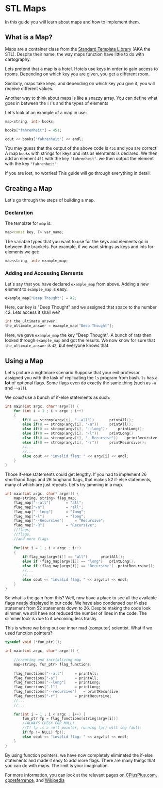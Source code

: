 # STL Maps 

In this guide you will learn about maps and how to implement them.

##  What is a Map?

Maps are a container class from the [Standard Template Library](http://www.cplusplus.com/reference/stl/) (AKA the STL).
Despite their name, the way maps function have little to do with cartography.

Lets pretend that a map is a hotel.
Hotels use keys in order to gain access to rooms.
Depending on which key you are given, you get a different room.

Similarly, maps take keys, and depending on which key you give it, you will receive different values. 

Another way to think about maps is like a snazzy array.
You can define what goes in between the ```[]```'s and the types of elements

Let's look at an example of a map in use:

```c++
map<string, int> books;

books["fahrenheit"] = 451;

cout << books["fahrenheit"] << endl;
```

You may guess that the output of the above code is ```451``` and you are correct!
A map ```books``` with strings for keys and ints as elemtents is declared.
We then add an element ```451``` with the key ```"fahrenheit"```.
we then output the element with the key ```"fahrenheit"```. 

If you are lost, no worries!
This guide will go through everything in detail.

## Creating a Map
Let's go through the steps of building a map.

### Declaration

The template for ```map``` is:

```c++
map<const key, T> var_name;
```

The variable types that you want to use for the keys and elements go in between the brackets.
For example, if we want strings as keys and ints for elements we get:

```c++
map<string, int> example_map;
```

### Adding and Accessing Elements

Let's say that you have declared ```example_map``` from above.
Adding a new element to ```example_map``` is easy.

```c++
example_map["Deep Thought"] = 42;
```

Here, our key is "Deep Thought" and we assigned that space to the number 42.
Lets access it shall we?

```c++
int the_ultimate_answer;
the_ultimate_answer = example_map["Deep Thought"];
```

Here, we gave ```example_map``` the key "Deep Thought".
A bunch of rats then looked through ```example_map``` and got the results.
We now know for sure that ```the_ultimate_answer``` is ```42```, but everyone knows that.

## Using a Map

Let's picture a nightmare scenario
Suppose that your evil professor assigned you with the task of replicating the ```ls``` program from bash.
```ls``` has a **lot** of optional flags.
Some flags even do exactly the same thing (such as ```-a``` and ```--all```).

We *could* use a bunch of if-else statements as such:

```c++
int main(int argc, char* argv[]) {
	for (int i = 1 ; i < argc ; i++)
	{
		if(0 == strcmp(argv[i], "--all"))		printAll();
		else if(0 == strcmp(argv[i], "-a"))		printAll();
		else if(0 == strcmp(argv[i], "--long"))		printLong();
		else if(0 == strcmp(argv[i], "-l"))		printLong()
		else if(0 == strcmp(argv[i], "--Recursive"))	printRecursive();
		else if(0 == strcmp(argv[i], "-r"))		printRecursive();
		//...
		//...
		else cout << "invalid flag: " << argv[i] << endl;
	}
}
```

Those if-else statements could get lengthy.
If you had to implement 26 shorthand flags and 26 longhand flags, that makes 52 if-else statements, many of which are just repeats.
Let's try jamming in a map.

```c++
int main(int argc, char* argv[]) {
	map<string, string> flag_map;
	flag_map["--all"]		= "all";
	flag_map["-a"]			= "all";
	flag_map["--long"]		= "long";
	flag_map["-l"]			= "long";
	flag_map["--Recursive"]		= "Recursive";
	flag_map["-R"]			= "Recursive";
	//flags,
	//flags,
	//and more flags
	
	for(int i = 1 ; i < argc ; i++)
	{
		if(flag_map[argv[i]] == "all") 		printAll();
		else if (flag_map[argv[i]] == "long") 	printLong();
		else if (flag_map[argv[i]] == "Recursive")	printRecursive();
		//...
		//...
		else cout << "invalid flag: " << argv[i] << endl;
	}
}
```

So what is the gain from this?
Well, now have a place to see all the available flags neatly displayed in our code.
We have also condensed our if-else statement from 52 statements down to 26.
Despite making the code look slimmer, we still have not reduced the number of lines in the code.
The slimmer look is due to it becoming less trashy.

This is where we bring out our inner mad (computer) scientist.
What if we used function pointers?

```c++
typedef void (*fun_ptr)();

int main(int argc, char* argv[]) {
	
	//creating and initializing map
	map<string, fun_ptr> flag_functions;
	
	flag_functions["--all"] 	= printAll;
	flag_functions["-a"] 		= printAll;
	flag_functions["--long"] 	= printLong;
	flag_functions["-l"] 		= printLong;
	flag_functions["--recursive"] 	= printRecursive;
	flag_functions["-r"] 		= printRecursive;
	//...
	//...
	
	for(int i = 1 ; i < argc ; i++) {
		fun_ptr fp = flag_functions[string(argv[i])]
		//ALWAYS CHECK FOR NULL!
		//If fp is a null pointer, running fp() will seg fault!
		if(fp != NULL) fp();
		else cout << "invalid flag: " << argv[i] << endl;
	}
}	
```

By using function pointers, we have now completely eliminated the if-else statements and made it easy to add more flags.
There are many things that you can do with maps.
The limit is your imagination.

For more information, you can look at the relevant pages on [CPlusPlus.com](http://www.cplusplus.com/reference/map/map/), [cppreferrence](http://en.cppreference.com/w/cpp/container/map), and [Wikipedia](http://en.wikipedia.org/wiki/Associative_containers#Overview_of_functions)
